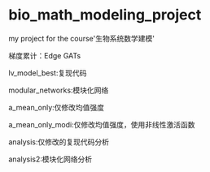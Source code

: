 # bio_math_modeling_project
my project for the course'生物系统数学建模'

梯度累计：Edge GATs


lv_model_best:复现代码

modular_networks:模块化网络

a_mean_only:仅修改均值强度

a_mean_only_modi:仅修改均值强度，使用非线性激活函数

analysis:仅修改<a>的复现代码分析

analysis2:模块化网络分析
